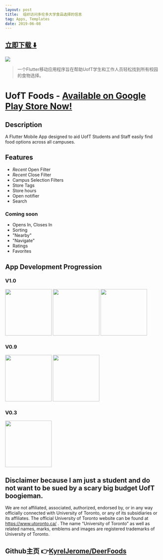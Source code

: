 ```yaml
---
layout: post
title:  组织访问多伦多大学食品选择的信息
tag: Apps, Templates
date: 2019-06-08
---
```


 


## [立即下载 ️⬇️ ](https://codeload.github.com/KyrelJerome/DeerFoods/zip/master) 
<p-3> 

 
![](https://flutterawesome.com/content/images/2019/04/UofT-Foods-1.jpg)
 
>
> 一个Flutter移动应用程序旨在帮助UofT学生和工作人员轻松找到所有校园的食物选择。
>

 
# UofT Foods - [Available on Google Play Store Now!](https://play.google.com/store/apps/details?id=com.UofTFoods)


## Description
A Flutter Mobile App designed to aid UofT Students and Staff easily find food options across all campuses.

## Features
- *Recent* Open Filter
- *Recent* Close Filter
- Campus Selection Filters
- Store Tags
- Store hours
- Open notifier
- Search

### Coming soon
- Opens In, Closes In
- Sorting
- "Nearby"
- "Navigate"
- Ratings
- Favorites 

## App Development Progression
### V1.0
<img src="https://raw.githubusercontent.com/KyrelJerome/DeerFoods/master/DevLog/Screenshot_1552761023.png" width = 150/> <img src="DevLog/Screenshot_1552761542.png" width = 150/> <img src="DevLog/Screenshot_1552706341.png" width = 150/> 
### V0.9 
<img src="https://raw.githubusercontent.com/KyrelJerome/DeerFoods/master/DevLog/2019-02-22two.png" width="150"/> <img src="DevLog/2019-02-22one.png" width="150"/>

### V0.3
<img src="https://raw.githubusercontent.com/KyrelJerome/DeerFoods/master/DevLog/2019-02-08.png" width="150"/>

## Disclaimer because I am just a student and do not want to be sued by a scary big budget UofT boogieman.
We are not affiliated, associated, authorized, endorsed by, or in any way officially connected with University of Toronto, or any of its subsidiaries or its affiliates. The official University of Toronto website can be found at https://www.utoronto.ca/ . The name “University of Toronto” as well as related names, marks, emblems and images are registered trademarks of University of Toronto. 

## Github主页 👉[KyrelJerome/DeerFoods](http://github.com/KyrelJerome/DeerFoods)